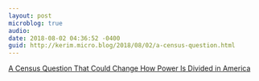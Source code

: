 ```yaml
---
layout: post
microblog: true
audio: 
date: 2018-08-02 04:36:52 -0400
guid: http://kerim.micro.blog/2018/08/02/a-census-question.html
---
```

[A Census Question That Could Change How Power Is Divided in America](https://www.nytimes.com/2018/07/31/upshot/Census-question-citizenship-power.html)
